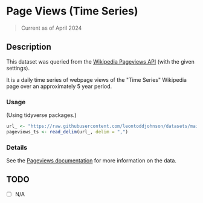 # Page Views (Time Series)

> Current as of April 2024

## Description

This dataset was queried from the [Wikipedia Pageviews API](https://pageviews.wmcloud.org/?project=en.wikipedia.org&platform=all-access&agent=user&redirects=0&start=2019-01-01&end=2024-04-01&pages=Time_series) (with the given settings).

It is a daily time series of webpage views of the "Time Series" Wikipedia page over an approximately 5 year period.

### Usage

(Using tidyverse packages.)

```R
url_ <- "https://raw.githubusercontent.com/leontoddjohnson/datasets/main/data/pageviews_ts/pageviews_ts.csv"
pageviews_ts <- read_delim(url_, delim = ",")
```

### Details

See the [Pageviews documentation](https://meta.wikimedia.org/wiki/Pageviews_Analysis) for more information on the data.

## TODO

- [ ] N/A
